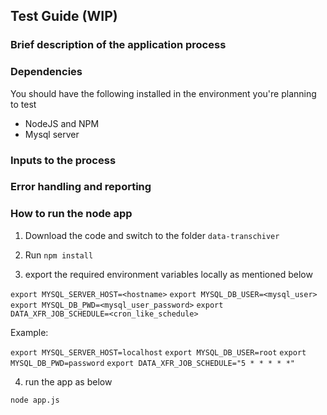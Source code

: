 ## Test Guide (WIP)

### Brief description of the application process

### Dependencies

You should have the following installed in the environment you're planning to test

* NodeJS and NPM
* Mysql server

### Inputs to the process

### Error handling and reporting

### How to run the node app

1. Download the code and switch to the folder ```data-transchiver```

2. Run ```npm install```

3. export the required environment variables locally as mentioned below

```export MYSQL_SERVER_HOST=<hostname>```
```export MYSQL_DB_USER=<mysql_user>```
```export MYSQL_DB_PWD=<mysql_user_password>```
```export DATA_XFR_JOB_SCHEDULE=<cron_like_schedule>```

Example:

```export MYSQL_SERVER_HOST=localhost```
```export MYSQL_DB_USER=root```
```export MYSQL_DB_PWD=password```
```export DATA_XFR_JOB_SCHEDULE="5 * * * * *"``` 

4. run the app as below

```node app.js```

